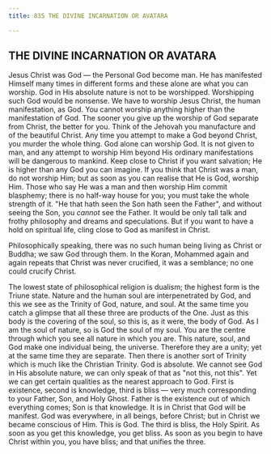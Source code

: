```yaml
---
title: 835 THE DIVINE INCARNATION OR AVATARA

---
```

  

## THE DIVINE INCARNATION OR AVATARA

Jesus Christ was God — the Personal God become man. He has manifested
Himself many times in different forms and these alone are what you can
worship. God in His absolute nature is not to be worshipped. Worshipping
such God would be nonsense. We have to worship Jesus Christ, the human
manifestation, as God. You cannot worship anything higher than the
manifestation of God. The sooner you give up the worship of God separate
from Christ, the better for you. Think of the Jehovah you manufacture
and of the beautiful Christ. Any time you attempt to make a God beyond
Christ, you murder the whole thing. God alone can worship God. It is not
given to man, and any attempt to worship Him beyond His ordinary
manifestations will be dangerous to mankind. Keep close to Christ if you
want salvation; He is higher than any God you can imagine. If you think
that Christ was a man, do not worship Him; but as soon as you can
realise that He is God, worship Him. Those who say He was a man and then
worship Him commit blasphemy; there is no half-way house for you; you
must take the whole strength of it. "He that hath seen the Son hath seen
the Father", and without seeing the Son, you *cannot* see the Father. It
would be only tall talk and frothy philosophy and dreams and
speculations. But if you want to have a hold on spiritual life, cling
close to God as manifest in Christ.

Philosophically speaking, there was no such human being living as Christ
or Buddha; we saw God through them. In the Koran, Mohammed again and
again repeats that Christ was never crucified, it was a semblance; no
one could crucify Christ.

The lowest state of philosophical religion is dualism; the highest form
is the Triune state. Nature and the human soul are interpenetrated by
God, and this we see as the Trinity of God, nature, and soul. At the
same time you catch a glimpse that all these three are products of the
One. Just as this body is the covering of the soul, so this is, as it
were, the body of God. As I am the soul of nature, so is God the soul of
my soul. You are the centre through which you see all nature in which
you are. This nature, soul, and God make one individual being, the
universe. Therefore they are a unity; yet at the same time they are
separate. Then there is another sort of Trinity which is much like the
Christian Trinity. God is absolute. We cannot see God in His absolute
nature, we can only speak of that as "not this, not this". Yet we can
get certain qualities as the nearest approach to God. First is
existence, second is knowledge, third is bliss — very much corresponding
to your Father, Son, and Holy Ghost. Father is the existence out of
which everything comes; Son is that knowledge. It is in Christ that God
will be manifest. God was everywhere, in all beings, before Christ; but
in Christ we became conscious of Him. This is God. The third is bliss,
the Holy Spirit. As soon as you get this knowledge, you get bliss. As
soon as you begin to have Christ within you, you have bliss; and that
unifies the three.
